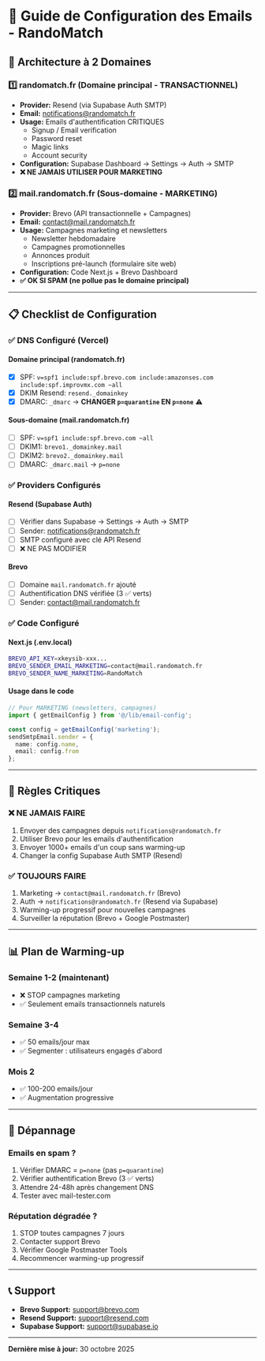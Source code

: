 # 📧 Guide de Configuration des Emails - RandoMatch

## 🎯 Architecture à 2 Domaines

### 1️⃣ **randomatch.fr** (Domaine principal - TRANSACTIONNEL)
- **Provider:** Resend (via Supabase Auth SMTP)
- **Email:** notifications@randomatch.fr
- **Usage:** Emails d'authentification CRITIQUES
  - Signup / Email verification
  - Password reset
  - Magic links
  - Account security
- **Configuration:** Supabase Dashboard → Settings → Auth → SMTP
- **❌ NE JAMAIS UTILISER POUR MARKETING**

### 2️⃣ **mail.randomatch.fr** (Sous-domaine - MARKETING)
- **Provider:** Brevo (API transactionnelle + Campagnes)
- **Email:** contact@mail.randomatch.fr
- **Usage:** Campagnes marketing et newsletters
  - Newsletter hebdomadaire
  - Campagnes promotionnelles
  - Annonces produit
  - Inscriptions pré-launch (formulaire site web)
- **Configuration:** Code Next.js + Brevo Dashboard
- **✅ OK SI SPAM (ne pollue pas le domaine principal)**

---

## 📋 Checklist de Configuration

### ✅ DNS Configuré (Vercel)

#### Domaine principal (randomatch.fr)
- [x] SPF: `v=spf1 include:spf.brevo.com include:amazonses.com include:spf.improvmx.com ~all`
- [x] DKIM Resend: `resend._domainkey`
- [x] DMARC: `_dmarc` → **CHANGER `p=quarantine` EN `p=none`** ⚠️

#### Sous-domaine (mail.randomatch.fr)
- [ ] SPF: `v=spf1 include:spf.brevo.com ~all`
- [ ] DKIM1: `brevo1._domainkey.mail`
- [ ] DKIM2: `brevo2._domainkey.mail`
- [ ] DMARC: `_dmarc.mail` → `p=none`

### ✅ Providers Configurés

#### Resend (Supabase Auth)
- [ ] Vérifier dans Supabase → Settings → Auth → SMTP
- [ ] Sender: notifications@randomatch.fr
- [ ] SMTP configuré avec clé API Resend
- [ ] ❌ NE PAS MODIFIER

#### Brevo
- [ ] Domaine `mail.randomatch.fr` ajouté
- [ ] Authentification DNS vérifiée (3 ✅ verts)
- [ ] Sender: contact@mail.randomatch.fr

### ✅ Code Configuré

#### Next.js (.env.local)
```bash
BREVO_API_KEY=xkeysib-xxx...
BREVO_SENDER_EMAIL_MARKETING=contact@mail.randomatch.fr
BREVO_SENDER_NAME_MARKETING=RandoMatch
```

#### Usage dans le code
```typescript
// Pour MARKETING (newsletters, campagnes)
import { getEmailConfig } from '@/lib/email-config';

const config = getEmailConfig('marketing');
sendSmtpEmail.sender = {
  name: config.name,
  email: config.from
};
```

---

## 🚨 Règles Critiques

### ❌ NE JAMAIS FAIRE
1. Envoyer des campagnes depuis `notifications@randomatch.fr`
2. Utiliser Brevo pour les emails d'authentification
3. Envoyer 1000+ emails d'un coup sans warming-up
4. Changer la config Supabase Auth SMTP (Resend)

### ✅ TOUJOURS FAIRE
1. Marketing → `contact@mail.randomatch.fr` (Brevo)
2. Auth → `notifications@randomatch.fr` (Resend via Supabase)
3. Warming-up progressif pour nouvelles campagnes
4. Surveiller la réputation (Brevo + Google Postmaster)

---

## 📊 Plan de Warming-up

### Semaine 1-2 (maintenant)
- ❌ STOP campagnes marketing
- ✅ Seulement emails transactionnels naturels

### Semaine 3-4
- ✅ 50 emails/jour max
- ✅ Segmenter : utilisateurs engagés d'abord

### Mois 2
- ✅ 100-200 emails/jour
- ✅ Augmentation progressive

---

## 🔧 Dépannage

### Emails en spam ?
1. Vérifier DMARC = `p=none` (pas `p=quarantine`)
2. Vérifier authentification Brevo (3 ✅ verts)
3. Attendre 24-48h après changement DNS
4. Tester avec mail-tester.com

### Réputation dégradée ?
1. STOP toutes campagnes 7 jours
2. Contacter support Brevo
3. Vérifier Google Postmaster Tools
4. Recommencer warming-up progressif

---

## 📞 Support

- **Brevo Support:** support@brevo.com
- **Resend Support:** support@resend.com
- **Supabase Support:** support@supabase.io

---

**Dernière mise à jour:** 30 octobre 2025
